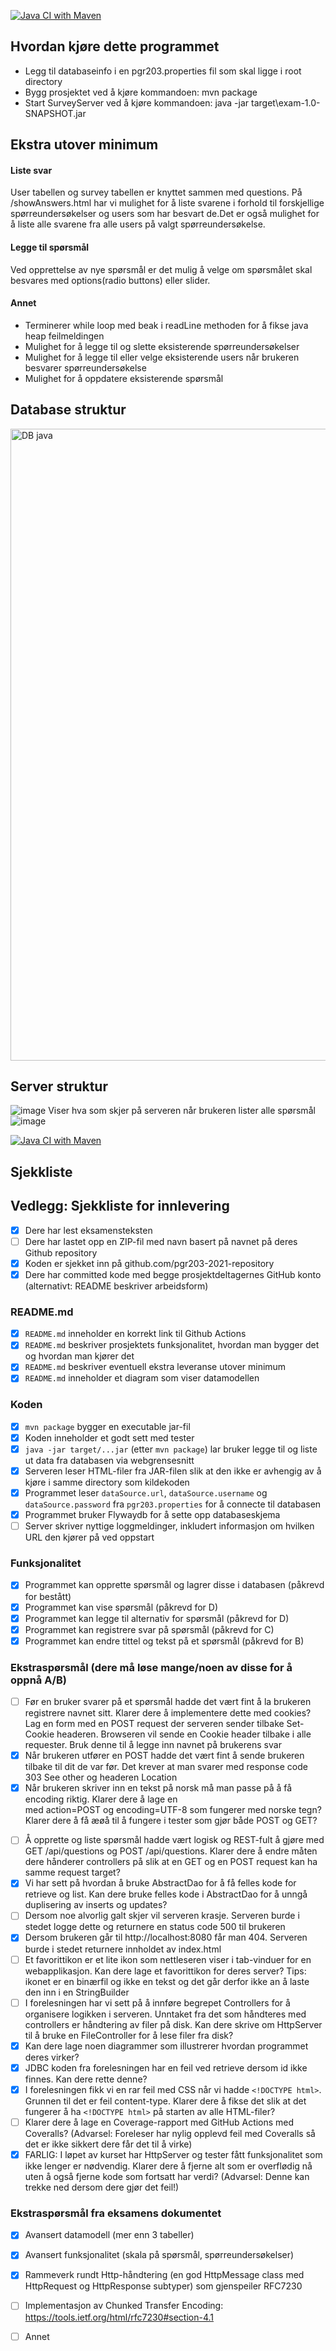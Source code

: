 
[![Java CI with Maven](https://github.com/kristiania-pgr203-2021/pgr203-exam-Velpre/actions/workflows/maven.yml/badge.svg)](https://github.com/kristiania-pgr203-2021/pgr203-exam-Velpre/actions/workflows/maven.yml)
## Hvordan kjøre dette programmet
* Legg til databaseinfo i en pgr203.properties fil som skal ligge i root directory
* Bygg prosjektet ved å kjøre kommandoen: mvn package
* Start SurveyServer ved å kjøre kommandoen: java -jar target\exam-1.0-SNAPSHOT.jar

## Ekstra utover minimum
#### Liste svar
User tabellen og survey tabellen er knyttet sammen med questions. På /showAnswers.html har vi mulighet for å liste svarene i forhold til forskjellige spørreundersøkelser og users som har besvart de.Det er også mulighet for å liste alle svarene fra alle users på valgt spørreundersøkelse.
#### Legge til spørsmål
Ved opprettelse av nye spørsmål er det mulig å velge om spørsmålet skal besvares med options(radio buttons) eller slider.
#### Annet
* Terminerer while loop med beak i readLine methoden for å fikse java heap feilmeldingen
* Mulighet for å legge til og slette eksisterende spørreundersøkelser
* Mulighet for å legge til eller velge eksisterende users når brukeren besvarer spørreundersøkelse
* Mulighet for å oppdatere eksisterende spørsmål

## Database struktur
<img width="1011" alt="DB java" src="https://user-images.githubusercontent.com/65472724/141207340-974c2d00-ac59-4f47-8cb0-d3983e0d43fe.PNG">

## Server struktur
![image](https://user-images.githubusercontent.com/65472724/141470757-f4af41ca-7dc3-408b-ba19-3bd763712a07.png)
Viser hva som skjer på serveren når brukeren lister alle spørsmål
![image](https://user-images.githubusercontent.com/65472724/141493105-3ad37167-7fc0-4971-883b-87a1611cffd9.png)

[![Java CI with Maven](https://github.com/kristiania-pgr203-2021/pgr203-exam-Velpre/actions/workflows/maven.yml/badge.svg)](https://github.com/kristiania-pgr203-2021/pgr203-exam-Velpre/actions/workflows/maven.yml)

## Sjekkliste

## Vedlegg: Sjekkliste for innlevering

* [x] Dere har lest eksamensteksten
* [ ] Dere har lastet opp en ZIP-fil med navn basert på navnet på deres Github repository
* [x] Koden er sjekket inn på github.com/pgr203-2021-repository
* [x] Dere har committed kode med begge prosjektdeltagernes GitHub konto (alternativt: README beskriver arbeidsform)

### README.md

* [x] `README.md` inneholder en korrekt link til Github Actions
* [x] `README.md` beskriver prosjektets funksjonalitet, hvordan man bygger det og hvordan man kjører det
* [x] `README.md` beskriver eventuell ekstra leveranse utover minimum
* [x] `README.md` inneholder et diagram som viser datamodellen

### Koden

* [x] `mvn package` bygger en executable jar-fil
* [x] Koden inneholder et godt sett med tester
* [x] `java -jar target/...jar` (etter `mvn package`) lar bruker legge til og liste ut data fra databasen via
  webgrensesnitt
* [x] Serveren leser HTML-filer fra JAR-filen slik at den ikke er avhengig av å kjøre i samme directory som kildekoden
* [x] Programmet leser `dataSource.url`, `dataSource.username` og `dataSource.password` fra `pgr203.properties` for å
  connecte til databasen
* [x] Programmet bruker Flywaydb for å sette opp databaseskjema
* [ ] Server skriver nyttige loggmeldinger, inkludert informasjon om hvilken URL den kjører på ved oppstart

### Funksjonalitet

* [x] Programmet kan opprette spørsmål og lagrer disse i databasen (påkrevd for bestått)
* [x] Programmet kan vise spørsmål (påkrevd for D)
* [x] Programmet kan legge til alternativ for spørsmål (påkrevd for D)
* [x] Programmet kan registrere svar på spørsmål (påkrevd for C)
* [x] Programmet kan endre tittel og tekst på et spørsmål (påkrevd for B)

### Ekstraspørsmål (dere må løse mange/noen av disse for å oppnå A/B)

* [ ] Før en bruker svarer på et spørsmål hadde det vært fint å la brukeren registrere navnet sitt. Klarer dere å implementere dette med cookies? Lag en form med en POST request der serveren sender tilbake Set-Cookie headeren. Browseren vil sende en Cookie header tilbake i alle requester. Bruk denne til å legge inn navnet på brukerens svar
* [x] Når brukeren utfører en POST hadde det vært fint å sende brukeren tilbake til dit de var før. Det krever at man svarer med response code 303 See other og headeren Location
* [x] Når brukeren skriver inn en tekst på norsk må man passe på å få encoding riktig. Klarer dere å lage en <form> med action=POST og encoding=UTF-8 som fungerer med norske tegn? Klarer dere å få æøå til å fungere i tester som gjør både POST og GET?
* [ ] Å opprette og liste spørsmål hadde vært logisk og REST-fult å gjøre med GET /api/questions og POST /api/questions. Klarer dere å endre måten dere hånderer controllers på slik at en GET og en POST request kan ha samme request target?
* [x] Vi har sett på hvordan å bruke AbstractDao for å få felles kode for retrieve og list. Kan dere bruke felles kode i AbstractDao for å unngå duplisering av inserts og updates?
* [ ] Dersom noe alvorlig galt skjer vil serveren krasje. Serveren burde i stedet logge dette og returnere en status code 500 til brukeren
* [x] Dersom brukeren går til http://localhost:8080 får man 404. Serveren burde i stedet returnere innholdet av index.html
* [ ] Et favorittikon er et lite ikon som nettleseren viser i tab-vinduer for en webapplikasjon. Kan dere lage et favorittikon for deres server? Tips: ikonet er en binærfil og ikke en tekst og det går derfor ikke an å laste den inn i en StringBuilder
* [ ] I forelesningen har vi sett på å innføre begrepet Controllers for å organisere logikken i serveren. Unntaket fra det som håndteres med controllers er håndtering av filer på disk. Kan dere skrive om HttpServer til å bruke en FileController for å lese filer fra disk?
* [x] Kan dere lage noen diagrammer som illustrerer hvordan programmet deres virker?
* [x] JDBC koden fra forelesningen har en feil ved retrieve dersom id ikke finnes. Kan dere rette denne?
* [x] I forelesningen fikk vi en rar feil med CSS når vi hadde `<!DOCTYPE html>`. Grunnen til det er feil content-type. Klarer dere å fikse det slik at det fungerer å ha `<!DOCTYPE html>` på starten av alle HTML-filer?
* [ ] Klarer dere å lage en Coverage-rapport med GitHub Actions med Coveralls? (Advarsel: Foreleser har nylig opplevd feil med Coveralls så det er ikke sikkert dere får det til å virke)
* [x] FARLIG: I løpet av kurset har HttpServer og tester fått funksjonalitet som ikke lenger er nødvendig. Klarer dere å fjerne alt som er overflødig nå uten å også fjerne kode som fortsatt har verdi? (Advarsel: Denne kan trekke ned dersom dere gjør det feil!)

### Ekstraspørsmål fra eksamens dokumentet
* [x] Avansert datamodell (mer enn 3 tabeller)
* [x] Avansert funksjonalitet (skala på spørsmål, spørreundersøkelser)
* [x] Rammeverk rundt Http-håndtering (en god HttpMessage class med HttpRequest og HttpResponse subtyper) som gjenspeiler RFC7230
* [ ] Implementasjon av Chunked Transfer Encoding: https://tools.ietf.org/html/rfc7230#section-4.1
* [ ] Annet 
 
